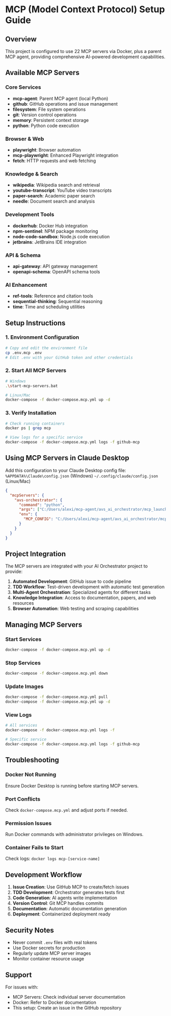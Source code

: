 # MCP (Model Context Protocol) Setup Guide

## Overview
This project is configured to use 22 MCP servers via Docker, plus a parent MCP agent, providing comprehensive AI-powered development capabilities.

## Available MCP Servers

### Core Services
- **mcp-agent**: Parent MCP agent (local Python)
- **github**: GitHub operations and issue management
- **filesystem**: File system operations
- **git**: Version control operations
- **memory**: Persistent context storage
- **python**: Python code execution

### Browser & Web
- **playwright**: Browser automation
- **mcp-playwright**: Enhanced Playwright integration
- **fetch**: HTTP requests and web fetching

### Knowledge & Search
- **wikipedia**: Wikipedia search and retrieval
- **youtube-transcript**: YouTube video transcripts
- **paper-search**: Academic paper search
- **needle**: Document search and analysis

### Development Tools
- **dockerhub**: Docker Hub integration
- **npm-sentinel**: NPM package monitoring
- **node-code-sandbox**: Node.js code execution
- **jetbrains**: JetBrains IDE integration

### API & Schema
- **api-gateway**: API gateway management
- **openapi-schema**: OpenAPI schema tools

### AI Enhancement
- **ref-tools**: Reference and citation tools
- **sequential-thinking**: Sequential reasoning
- **time**: Time and scheduling utilities

## Setup Instructions

### 1. Environment Configuration
```bash
# Copy and edit the environment file
cp .env.mcp .env
# Edit .env with your GitHub token and other credentials
```

### 2. Start All MCP Servers
```bash
# Windows
.\start-mcp-servers.bat

# Linux/Mac
docker-compose -f docker-compose.mcp.yml up -d
```

### 3. Verify Installation
```bash
# Check running containers
docker ps | grep mcp

# View logs for a specific service
docker-compose -f docker-compose.mcp.yml logs -f github-mcp
```

## Using MCP Servers in Claude Desktop

Add this configuration to your Claude Desktop config file:
`%APPDATA%\Claude\config.json` (Windows)
`~/.config/claude/config.json` (Linux/Mac)

```json
{
  "mcpServers": {
    "avs-orchestrator": {
      "command": "python",
      "args": ["C:/Users/alexi/mcp-agent/avs_ai_orchestrator/mcp_launcher.py"],
      "env": {
        "MCP_CONFIG": "C:/Users/alexi/mcp-agent/avs_ai_orchestrator/mcp.json"
      }
    }
  }
}
```

## Project Integration

The MCP servers are integrated with your AI Orchestrator project to provide:

1. **Automated Development**: GitHub issue to code pipeline
2. **TDD Workflow**: Test-driven development with automatic test generation
3. **Multi-Agent Orchestration**: Specialized agents for different tasks
4. **Knowledge Integration**: Access to documentation, papers, and web resources
5. **Browser Automation**: Web testing and scraping capabilities

## Managing MCP Servers

### Start Services
```bash
docker-compose -f docker-compose.mcp.yml up -d
```

### Stop Services
```bash
docker-compose -f docker-compose.mcp.yml down
```

### Update Images
```bash
docker-compose -f docker-compose.mcp.yml pull
docker-compose -f docker-compose.mcp.yml up -d
```

### View Logs
```bash
# All services
docker-compose -f docker-compose.mcp.yml logs -f

# Specific service
docker-compose -f docker-compose.mcp.yml logs -f github-mcp
```

## Troubleshooting

### Docker Not Running
Ensure Docker Desktop is running before starting MCP servers.

### Port Conflicts
Check `docker-compose.mcp.yml` and adjust ports if needed.

### Permission Issues
Run Docker commands with administrator privileges on Windows.

### Container Fails to Start
Check logs: `docker logs mcp-[service-name]`

## Development Workflow

1. **Issue Creation**: Use GitHub MCP to create/fetch issues
2. **TDD Development**: Orchestrator generates tests first
3. **Code Generation**: AI agents write implementation
4. **Version Control**: Git MCP handles commits
5. **Documentation**: Automatic documentation generation
6. **Deployment**: Containerized deployment ready

## Security Notes

- Never commit `.env` files with real tokens
- Use Docker secrets for production
- Regularly update MCP server images
- Monitor container resource usage

## Support

For issues with:
- MCP Servers: Check individual server documentation
- Docker: Refer to Docker documentation
- This setup: Create an issue in the GitHub repository